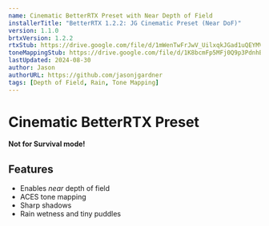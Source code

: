 ```yaml
---
name: Cinematic BetterRTX Preset with Near Depth of Field
installerTitle: "BetterRTX 1.2.2: JG Cinematic Preset (Near DoF)"
version: 1.1.0
brtxVersion: 1.2.2
rtxStub: https://drive.google.com/file/d/1mWenTwFrJwV_UilxqkJGad1uQEYMVFp-/view?usp=drive_link
toneMappingStub: https://drive.google.com/file/d/1K8bcmFp5MFj0Q9p3PdnhB4FtNNcBdovT/view?usp=drive_link
lastUpdated: 2024-08-30
author: Jason
authorURL: https://github.com/jasonjgardner
tags: [Depth of Field, Rain, Tone Mapping]
---
```

# Cinematic BetterRTX Preset

**Not for Survival mode!**

## Features
- Enables _near_ depth of field
- ACES tone mapping
- Sharp shadows
- Rain wetness and tiny puddles
